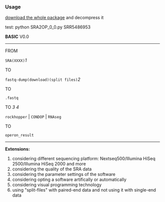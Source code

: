 ### Usage

[download the whole package] and decompress it

test: 
	python SRA2OP_0_0.py SRR5486953

**BASIC** V0.0
___
FROM

`SRA(XXXX)`*1*

TO

`fastq-dump(download)(split files)`*2*

TO

`.fastq`

TO *3* *4*

`rockhopper` | `CONDOP` | `RNAseg`

TO

`operon_result`
___
**Extensions:**
1. considering different sequencing platform: Nextseq500/Illumina HiSeq 2500/Illumina HiSeq 2000 and more
2. considering the quality of the SRA data
3. considering the parameter settings of the software
4. considering opting a software artifically or automatically
5. considering visual programming technology
6. using "split-files" with paired-end data and not using it with single-end data

[download the whole package]:https://github.com/GodInLove/OPDB.git
